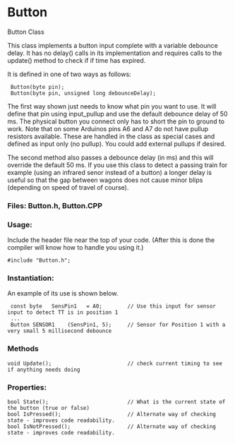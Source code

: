 # Button
Button Class

This class implements a button input complete with a variable debounce delay.
It has no delay() calls in its implementation and requires calls to the update() method
to check if if time has expired.
  
It is defined in one of two ways as follows:
  
	 Button(byte pin);
     Button(byte pin, unsigned long debounceDelay);
	  
The first way shown just needs to know what pin you want to use. It will define that pin using input_pullup and use the default
debounce delay of 50 ms. The physical button you connect only has to short the pin to ground to work.
Note that on some Arduinos pins A6 and A7 do not have pullup resistors available.
These are handled in the class as special cases and defined as input only (no pullup). You could add external pullups if desired.

The second method also passes a debounce delay (in ms) and this will override the default 50 ms. 
If you use this class to detect a passing train for example (using an infrared senor instead of a button) a longer delay
is useful so that the gap between wagons does not cause minor blips (depending on speed of travel of course).  
  
### Files: Button.h, Button.CPP

### Usage:
Include the header file near the top of your code. (After this is done the compiler will know how to handle you using it.)

    #include "Button.h";

### Instantiation:

An example of its use is shown below.

     const byte   SensPin1   = A0;        // Use this input for sensor input to detect TT is in position 1
     ...
	 Button SENSOR1    (SensPin1, 5);     // Sensor for Position 1 with a very small 5 millisecond debounce

### Methods
    void Update();                        // check current timing to see if anything needs doing

### Properties:
    bool State();                         // What is the current state of the button (true or false)
    bool IsPressed();                     // Alternate way of checking state - improves code readability.
	bool IsNotPressed();                  // Alternate way of checking state - improves code readability.



